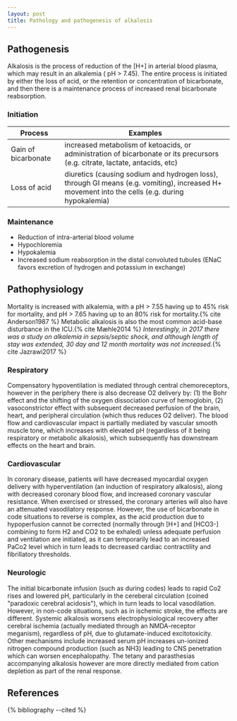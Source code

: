 ```yaml
---
layout: post
title: Pathology and pathogenesis of alkalosis 
---
```


## Pathogenesis

Alkalosis is the process of reduction of the [H+] in arterial blood plasma, which may result in an alkalemia ( pH > 7.45). The entire process is initiated by either the loss of acid, or the retention or concentration of bicarbonate, and then there is a maintenance process of increased renal bicarbonate reabsorption.

### Initiation

Process | Examples
--- | ---
Gain of bicarbonate | increased metabolism of ketoacids, or administration of bicarbonate or its precursors (e.g. citrate, lactate, antacids, etc)
Loss of acid | diuretics (causing sodium and hydrogen loss), through GI means (e.g. vomiting), increased H+ movement into the cells (e.g. during hypokalemia)

### Maintenance

- Reduction of intra-arterial blood volume
- Hypochloremia
- Hypokalemia
- Increased sodium reabsorption in the distal convoluted tubules (ENaC favors excretion of hydrogen and potassium in exchange)

## Pathophysiology

Mortality is increased with alkalemia, with a pH > 7.55 having up to 45% risk for mortality, and pH > 7.65 having up to an 80% risk for mortality.{% cite Anderson1987 %} Metabolic alkalosis is also the most common acid-base disturbance in the ICU.{% cite Mæhle2014 %}  *Interestingly, in 2017 there was a study on alkalemia in sepsis/septic shock, and although length of stay was extended, 30 day and 12 month mortality was not increased.*{% cite Jazrawi2017 %}

### Respiratory

Compensatory hypoventilation is mediated through central chemoreceptors, however in the periphery there is also decrease O2 delivery by: (1) the Bohr effect and the shifting of the oxygen dissociation curve of hemoglobin, (2) vasoconstrictor effect with subsequent decreased perfusion of the brain, heart, and peripheral circulation (which thus reduces O2 deliver). The blood flow and cardiovascular impact is partially mediated by vascular smooth muscle tone, which increases with elevated pH (regardless of it being respiratory or metabolic alkalosis), which subsequently has downstream effects on the heart and brain.

### Cardiovascular

In coronary disease, patients will have decreased myocardial oxygen delivery with hyperventilation (an induction of respiratory alkalosis), along with decreased coronary blood flow, and increased coronary vascular resistance. When exercised or stressed, the coronary arteries will also have an attenuated vasodilatory response. However, the use of bicarbonate in code situations to reverse is complex, as the acid production due to hypoperfusion cannot be corrected (normally through [H+] and [HCO3-] combining to form H2 and CO2 to be exhaled) unless adequate perfusion and ventilation are initiated, as it can temporarily lead to an increased PaCo2 level which in turn leads to decreased cardiac contractility and fibrillatory thresholds. 

### Neurologic

The initial bicarbonate infusion (such as during codes) leads to rapid Co2 rises and lowered pH, particularly in the cereberal circulation (coined "paradoxic cerebral acidosis"), which in turn leads to local vasodilation. However, in non-code situations, such as in ischemic stroke, the effects are different. Systemic alkalosis worsens electrophysiological recovery after cerebral ischemia (actually mediated through an NMDA-receptor meganism), regardless of pH, due to glutamate-induced excitotoxicity.  Other mechanisms include increased serum pH increases un-ionized nitrogen compound production (such as NH3) leading to CNS penetration which can worsen encephalopathy. The tetany and parasthesias accompanying alkalosis however are more directly mediated from cation depletion as part of the renal response.


## References

{% bibliography --cited %}

 
